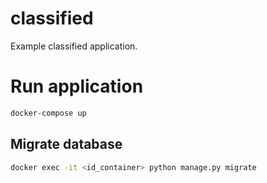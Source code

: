 # classified
Example classified application.

# Run application

```bash
docker-compose up
```

## Migrate database

```bash
docker exec -it <id_container> python manage.py migrate
```